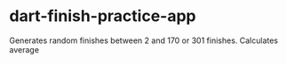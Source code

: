 # dart-finish-practice-app
Generates random finishes between 2 and 170 or 301 finishes.
Calculates average
